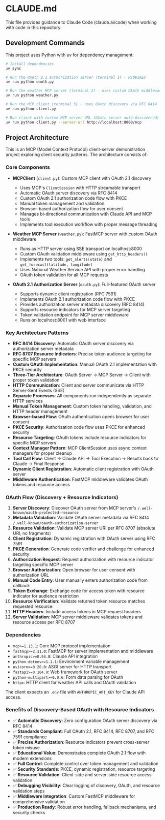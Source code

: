 # CLAUDE.md

This file provides guidance to Claude Code (claude.ai/code) when working with code in this repository.

## Development Commands

This project uses Python with uv for dependency management:

```bash
# Install dependencies
uv sync

# Run the OAuth 2.1 authorization server (terminal 1) - REQUIRED
uv run python oauth.py

# Run the weather MCP server (terminal 2) - uses custom OAuth middleware
uv run python weather.py

# Run the MCP client (terminal 3) - uses OAuth discovery via RFC 8414
uv run python client.py

# Run client with custom MCP server URL (OAuth server auto-discovered)
uv run python client.py --server-url http://localhost:8000/mcp
```

## Project Architecture

This is an MCP (Model Context Protocol) client-server demonstration project exploring client security patterns. The architecture consists of:

### Core Components

- **MCPClient** (`client.py`): Custom MCP client with OAuth 2.1 discovery
  - Uses MCP's `ClientSession` with HTTP streamable transport
  - Automatic OAuth server discovery via RFC 8414
  - Custom OAuth 2.1 authorization code flow with PKCE
  - Manual token management and validation
  - Browser-based authorization flow for user consent
  - Manages bi-directional communication with Claude API and MCP tools
  - Implements tool execution workflow with proper message threading
  
- **Weather MCP Server** (`weather.py`): FastMCP server with custom OAuth middleware
  - Runs as HTTP server using SSE transport on localhost:8000
  - Custom OAuth validation middleware using `get_http_headers()`
  - Implements two tools: `get_alerts(state)` and `get_forecast(latitude, longitude)`
  - Uses National Weather Service API with proper error handling
  - OAuth token validation for all MCP requests

- **OAuth 2.1 Authorization Server** (`oauth.py`): Full-featured OAuth server
  - Supports dynamic client registration (RFC 7591)
  - Implements OAuth 2.1 authorization code flow with PKCE
  - Provides authorization server metadata discovery (RFC 8414)
  - Supports resource indicators for MCP server targeting
  - Token validation endpoint for MCP server middleware
  - Runs on localhost:8001 with web interface

### Key Architecture Patterns

- **RFC 8414 Discovery**: Automatic OAuth server discovery via authorization server metadata
- **RFC 8707 Resource Indicators**: Precise token audience targeting for specific MCP servers
- **Custom OAuth Implementation**: Manual OAuth 2.1 implementation with PKCE security
- **Three-Tier Architecture**: OAuth Server → MCP Server → Client with proper token validation
- **HTTP Communication**: Client and server communicate via HTTP Server-Sent Events (SSE)
- **Separate Processes**: All components run independently as separate HTTP services
- **Manual Token Management**: Custom token handling, validation, and HTTP header management
- **Browser-based Flow**: OAuth authentication opens browser for user consent
- **PKCE Security**: Authorization code flow uses PKCE for enhanced security
- **Resource Targeting**: OAuth tokens include resource indicators for specific MCP servers
- **Context Manager Pattern**: MCP ClientSession uses async context managers for proper cleanup
- **Tool Call Flow**: Client → Claude API → Tool Execution → Results back to Claude → Final Response
- **Dynamic Client Registration**: Automatic client registration with OAuth server
- **Middleware Authentication**: FastMCP middleware validates OAuth tokens and resource access

### OAuth Flow (Discovery + Resource Indicators)

1. **Server Discovery**: Discover OAuth server from MCP server's `/.well-known/oauth-protected-resource`
2. **Metadata Validation**: Validate OAuth server metadata via RFC 8414 `/.well-known/oauth-authorization-server`
3. **Resource Validation**: Validate MCP server URI per RFC 8707 (absolute URI, no fragments)
4. **Client Registration**: Dynamic registration with OAuth server using RFC 7591
5. **PKCE Generation**: Generate code verifier and challenge for enhanced security
6. **Authorization Request**: Request authorization with resource indicator targeting specific MCP server
7. **Browser Authorization**: Open browser for user consent with authorization URL
8. **Manual Code Entry**: User manually enters authorization code from callback
9. **Token Exchange**: Exchange code for access token with resource indicator for audience restriction
10. **Resource Verification**: Validate returned token resource matches requested resource
11. **HTTP Headers**: Include access tokens in MCP request headers
12. **Server Validation**: MCP server middleware validates tokens and resource access per RFC 8707

### Dependencies

- `mcp>=1.13.1`: Core MCP protocol implementation
- `fastmcp>=2.11.0`: FastMCP for server implementation and middleware
- `anthropic>=0.64.0`: Claude API integration  
- `python-dotenv>=1.1.1`: Environment variable management
- `uvicorn>=0.20.0`: ASGI server for HTTP transport
- `fastapi>=0.104.0`: Web framework for OAuth server
- `python-multipart>=0.0.6`: Form data parsing for OAuth
- `httpx`: HTTP client for weather API calls and OAuth validation

The client expects an `.env` file with `ANTHROPIC_API_KEY` for Claude API access.

### Benefits of Discovery-Based OAuth with Resource Indicators

- ✅ **Automatic Discovery**: Zero configuration OAuth server discovery via RFC 8414
- ✅ **Standards Compliant**: Full OAuth 2.1, RFC 8414, RFC 8707, and RFC 7591 compliance
- ✅ **Precise Authorization**: Resource indicators prevent cross-server token misuse
- ✅ **Educational Value**: Demonstrates complete OAuth 2.1 flow with modern extensions
- ✅ **Full Control**: Complete control over token management and validation
- ✅ **Security Standards**: PKCE, dynamic registration, resource targeting
- ✅ **Resource Validation**: Client-side and server-side resource access validation
- ✅ **Debugging Visibility**: Clear logging of discovery, OAuth, and resource validation steps
- ✅ **Middleware Integration**: Custom FastMCP middleware for comprehensive validation
- ✅ **Production Ready**: Robust error handling, fallback mechanisms, and security checks